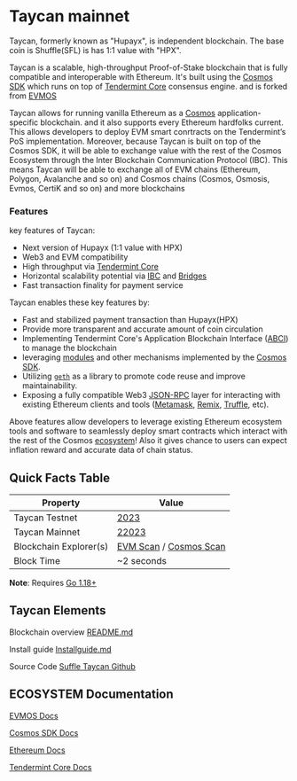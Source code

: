 # Taycan mainnet 
Taycan, formerly known as "Hupayx", is independent blockchain. The base coin is Shuffle(SFL) is has 1:1 value with "HPX". 

Taycan is a scalable, high-throughput Proof-of-Stake blockchain that is fully compatible and
interoperable with Ethereum. It's built using the [Cosmos SDK](https://github.com/cosmos/cosmos-sdk/) which runs on top of [Tendermint Core](https://github.com/tendermint/tendermint) consensus engine. and is forked from [EVMOS](https://github.com/evmos/evmos/)

Taycan allows for running vanilla Ethereum as a [Cosmos](https://cosmos.network/)
application-specific blockchain. and it also supports every Ethereum hardfolks current. This allows developers to deploy EVM smart conrtracts on the Tendermint’s PoS implementation. 
Moreover, because Taycan is built on top of the Cosmos SDK, it will be able to exchange value with the rest of the Cosmos 
Ecosystem through the Inter Blockchain Communication Protocol (IBC). This means Taycan will be able to exchange all of EVM chains (Ethereum, Polygon, Avalanche and so on) and Cosmos chains (Cosmos, Osmosis, Evmos, CertiK and so on) and more blockchains

### Features

key features of Taycan:

* Next version of Hupayx (1:1 value with HPX)
* Web3 and EVM compatibility
* High throughput via [Tendermint Core](https://github.com/tendermint/tendermint)
* Horizontal scalability potential via [IBC](https://cosmos.network/ibc) and [Bridges](https://ethereum.org/en/bridges/)
* Fast transaction finality for payment service

Taycan enables these key features by:

* Fast and stabilized payment transaction than Hupayx(HPX)
* Provide more transparent and accurate amount of coin circulation
* Implementing Tendermint Core's Application Blockchain Interface ([ABCI](https://docs.tendermint.com/master/spec/abci/)) to manage the blockchain
* leveraging [modules](https://docs.cosmos.network/main/building-modules/intro.html) and other mechanisms implemented by the [Cosmos SDK](https://docs.cosmos.network/).
* Utilizing [`geth`](https://github.com/ethereum/go-ethereum) as a library to promote code reuse and improve maintainability.
* Exposing a fully compatible Web3 [JSON-RPC](./../../developers/json-rpc/server.md) layer for interacting with existing Ethereum clients and tools ([Metamask](https://github.com/evmos/evmos/tree/main/docs/users/wallets/metamask.md), [Remix](https://github.com/evmos/evmos/tree/main/docs/developers/tools/remix.md), [Truffle](https://github.com/evmos/evmos/tree/main/docs/developers/tools/truffle.md), etc).

Above features allow developers to leverage existing Ethereum ecosystem tools and
software to seamlessly deploy smart contracts which interact with the rest of the Cosmos
[ecosystem](https://cosmos.network/ecosystem)!
Also it gives chance to users can expect inflation reward and accurate data of chain status.

## Quick Facts Table

| Property                     | Value                                                |
|------------------------------|------------------------------------------------------|
 Taycan Testnet                | [2023](https://chainlist.org/chain/2023)        |
|Taycan Mainnet                | [22023](https://chainlist.org/chain/22023)                |
| Blockchain Explorer(s)       | [EVM Scan](https://taycan-evmscan.hupayx.io) / [Cosmos Scan](http://taycan-cosmoscan.hupayx.io/) |
| Block Time                   | ~2 seconds                                           |

**Note**: Requires [Go 1.18+](https://golang.org/dl/)

## Taycan Elements
Blockchain overview [README.md](https://github.com/hupayx-com/taycan-docs/README.md)

Install guide [Installguide.md](Installguide.md)

Source Code [Suffle Taycan Github](https://github.com/hupayx-com/evmos)


## ECOSYSTEM Documentation

[EVMOS Docs](https://docs.evmos.org/)

[Cosmos SDK Docs](https://docs.cosmos.network/)

[Ethereum Docs](https://ethereum.org/developers)

[Tendermint Core Docs](https://docs.tendermint.com/)

